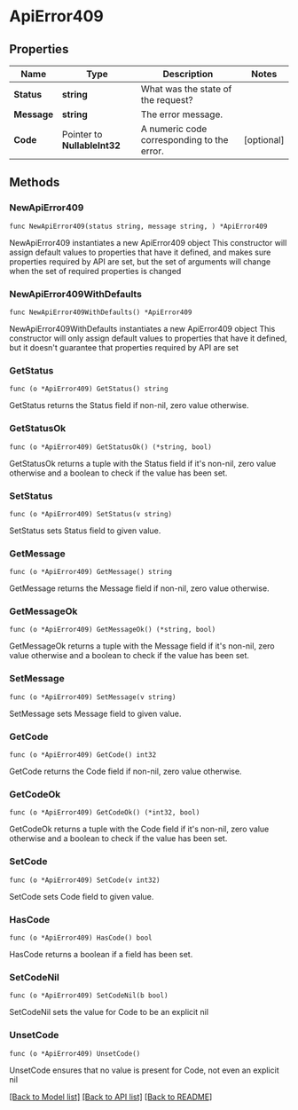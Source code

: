 # ApiError409

## Properties

Name | Type | Description | Notes
------------ | ------------- | ------------- | -------------
**Status** | **string** | What was the state of the request? | 
**Message** | **string** | The error message. | 
**Code** | Pointer to **NullableInt32** | A numeric code corresponding to the error. | [optional] 

## Methods

### NewApiError409

`func NewApiError409(status string, message string, ) *ApiError409`

NewApiError409 instantiates a new ApiError409 object
This constructor will assign default values to properties that have it defined,
and makes sure properties required by API are set, but the set of arguments
will change when the set of required properties is changed

### NewApiError409WithDefaults

`func NewApiError409WithDefaults() *ApiError409`

NewApiError409WithDefaults instantiates a new ApiError409 object
This constructor will only assign default values to properties that have it defined,
but it doesn't guarantee that properties required by API are set

### GetStatus

`func (o *ApiError409) GetStatus() string`

GetStatus returns the Status field if non-nil, zero value otherwise.

### GetStatusOk

`func (o *ApiError409) GetStatusOk() (*string, bool)`

GetStatusOk returns a tuple with the Status field if it's non-nil, zero value otherwise
and a boolean to check if the value has been set.

### SetStatus

`func (o *ApiError409) SetStatus(v string)`

SetStatus sets Status field to given value.


### GetMessage

`func (o *ApiError409) GetMessage() string`

GetMessage returns the Message field if non-nil, zero value otherwise.

### GetMessageOk

`func (o *ApiError409) GetMessageOk() (*string, bool)`

GetMessageOk returns a tuple with the Message field if it's non-nil, zero value otherwise
and a boolean to check if the value has been set.

### SetMessage

`func (o *ApiError409) SetMessage(v string)`

SetMessage sets Message field to given value.


### GetCode

`func (o *ApiError409) GetCode() int32`

GetCode returns the Code field if non-nil, zero value otherwise.

### GetCodeOk

`func (o *ApiError409) GetCodeOk() (*int32, bool)`

GetCodeOk returns a tuple with the Code field if it's non-nil, zero value otherwise
and a boolean to check if the value has been set.

### SetCode

`func (o *ApiError409) SetCode(v int32)`

SetCode sets Code field to given value.

### HasCode

`func (o *ApiError409) HasCode() bool`

HasCode returns a boolean if a field has been set.

### SetCodeNil

`func (o *ApiError409) SetCodeNil(b bool)`

 SetCodeNil sets the value for Code to be an explicit nil

### UnsetCode
`func (o *ApiError409) UnsetCode()`

UnsetCode ensures that no value is present for Code, not even an explicit nil

[[Back to Model list]](../README.md#documentation-for-models) [[Back to API list]](../README.md#documentation-for-api-endpoints) [[Back to README]](../README.md)


